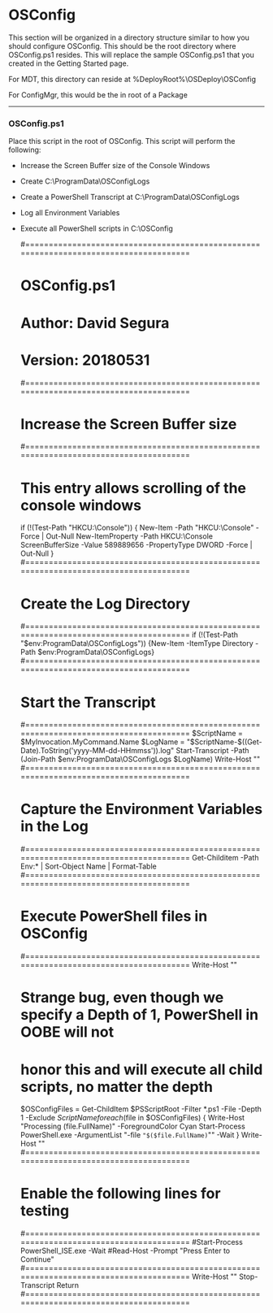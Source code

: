 # OSConfig

This section will be organized in a directory structure similar to how you should configure OSConfig.  This should be the root directory where OSConfig.ps1 resides.  This will replace the sample OSConfig.ps1 that you created in the Getting Started page.

For MDT, this directory can reside at %DeployRoot%\OSDeploy\OSConfig

For ConfigMgr, this would be the in root of a Package

---

### OSConfig.ps1

Place this script in the root of OSConfig.  This script will perform the following:

* Increase the Screen Buffer size of the Console Windows
* Create C:\ProgramData\OSConfigLogs
* Create a PowerShell Transcript at C:\ProgramData\OSConfigLogs
* Log all Environment Variables
* Execute all PowerShell scripts in C:\OSConfig

    #======================================================================================
    #    OSConfig.ps1
    #    Author: David Segura
    #    Version: 20180531
    #======================================================================================
    #    Increase the Screen Buffer size
    #======================================================================================
    #    This entry allows scrolling of the console windows
    if (!(Test-Path "HKCU:\Console")) {
        New-Item -Path "HKCU:\Console" -Force | Out-Null
        New-ItemProperty -Path HKCU:\Console ScreenBufferSize -Value 589889656 -PropertyType DWORD -Force | Out-Null
    }
    #======================================================================================
    #    Create the Log Directory
    #======================================================================================
    if (!(Test-Path "$env:ProgramData\OSConfigLogs")) {New-Item -ItemType Directory -Path $env:ProgramData\OSConfigLogs}
    #======================================================================================
    #    Start the Transcript
    #======================================================================================
    $ScriptName = $MyInvocation.MyCommand.Name
    $LogName = "$ScriptName-$((Get-Date).ToString('yyyy-MM-dd-HHmmss')).log"
    Start-Transcript -Path (Join-Path $env:ProgramData\OSConfigLogs $LogName)
    Write-Host ""
    #======================================================================================
    #    Capture the Environment Variables in the Log
    #======================================================================================
    Get-Childitem -Path Env:* | Sort-Object Name | Format-Table
    #======================================================================================
    #    Execute PowerShell files in OSConfig
    #======================================================================================
    Write-Host ""
    #    Strange bug, even though we specify a Depth of 1, PowerShell in OOBE will not
    #    honor this and will execute all child scripts, no matter the depth
    $OSConfigFiles = Get-ChildItem $PSScriptRoot -Filter *.ps1 -File -Depth 1 -Exclude $ScriptName
    foreach ($file in $OSConfigFiles) {
        Write-Host "Processing $($file.FullName)" -ForegroundColor Cyan
        Start-Process PowerShell.exe -ArgumentList "-file `"$($file.FullName)`"" -Wait
    }
    Write-Host ""
    #======================================================================================
    #    Enable the following lines for testing
    #======================================================================================
    #Start-Process PowerShell_ISE.exe -Wait
    #Read-Host -Prompt "Press Enter to Continue"
    #======================================================================================
    Write-Host ""
    Stop-Transcript
    Return
    #======================================================================================




